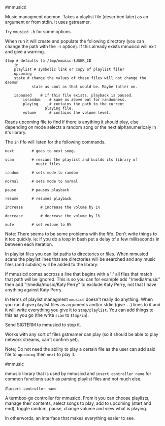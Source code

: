 #mmusicd

Music managment daemon. Takes a playlist file (described later) as an argument
or from stdin. It uses gstreamer.

Try `mmusicd -h` for some options.

When run it will create and populate the following directory (you can change
the path with the `-t` option). If this already exists mmusicd will exit and
give a warning.

    $tmp # defaults to /tmp/mmusic-$USER_ID
    	in
    	playlist # symbolic link or copy of playlist file?
    	upcoming
    	state # change the values of these files will not change the daemon
    	        state as cool as that would be. Maybe latter on.

		ispaused 	# if this file exists, playback is paused.
    		israndom	# same as above but for randomness.
    		playing		# contains the path to the current
    				  playing file.
    		volume		# contains the volume level.

Reads upcoming file to find if there is anything it should play, else
depending on mode selects a random song or the next alphanumericaly in
it's library.

The `in` fifo will listen for the following commands.

    next		# goes to next song.

    scan		# rescans the playlist and builds its library of 
    			  music files.

    random		# sets mode to random

    normal		# sets mode to normal
    
    pause		# pauses playback

    resume		# resumes playback

    increase		# increase the volume by 1%

    decrease		# decrease the volume by 1%

    mute		# set volume to 0%

Note: There seems to be some problems with the fifo. Don't write 
things to it too quickly. ie: if you do a loop in bash put a delay
of a few milliseconds in between each iteration.

In playlist files you can list paths to directories or files. When
mmusicd scans the playlist lines that are directories will be searched
and any music files (and subdirs) will be added to the library.

If mmusicd comes accross a line that begins with a '!' all files that
match that path will be ignored. This is so you can for example add
"/media/music" then add "!/media/music/Katy Perry" to exclude Katy Perry,
not that I have anything against Katy Perry.

In terms of playlist managment `mmusicd` doesn't really do anything. When
you run it give playlist files as arguments and/or stdin (give `--`)
 lines to it and it will write everything you give it to `$tmp/playlist`.
You can add things to this as you go (the write `scan` to `$tmp/in`).

Send SIGTERM to mmusicd to stop it.

Works with any sort of files gstreamer can play (so it should be able
to play network streams, can't confirm yet).

Note; Do not need the ability to play a certain file as the user can
add said file to `upcoming` then `next` to play it.

#mmusic

mmusic library that is used by mmusicd and `insert controller name`
for common functions such as parsing playlist files and not much
else.

#`insert controller name`

A termbox-go controller for mmusicd. From it you can choose playlists,
manage their contents, select songs to play, add to upcoming (start and
end), toggle random, pause, change volume and view what is playing.

In otherwords, an interface that makes everything easier to see.